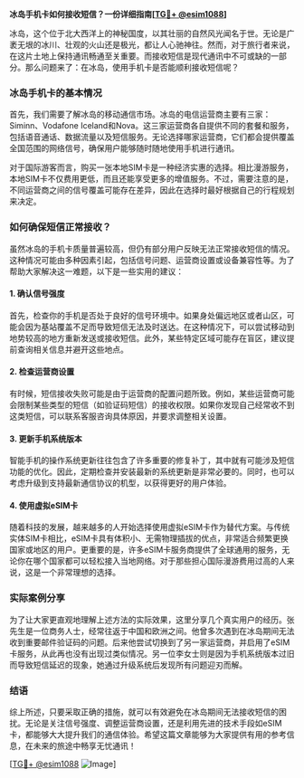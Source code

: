 **冰岛手机卡如何接收短信？一份详细指南[[TG💪+ @esim1088](https://t.me/s/esim1088)]**

冰岛，这个位于北大西洋上的神秘国度，以其壮丽的自然风光闻名于世。无论是广袤无垠的冰川、壮观的火山还是极光，都让人心驰神往。然而，对于旅行者来说，在这片土地上保持通讯畅通至关重要。而接收短信是现代通讯中不可或缺的一部分。那么问题来了：在冰岛，使用手机卡是否能顺利接收短信呢？

### 冰岛手机卡的基本情况

首先，我们需要了解冰岛的移动通信市场。冰岛的电信运营商主要有三家：Siminn、Vodafone Iceland和Nova。这三家运营商各自提供不同的套餐和服务，包括语音通话、数据流量以及短信服务。无论选择哪家运营商，它们都会提供覆盖全国范围的网络信号，确保用户能够随时随地使用手机进行通讯。

对于国际游客而言，购买一张本地SIM卡是一种经济实惠的选择。相比漫游服务，本地SIM卡不仅费用更低，而且还能享受更多的增值服务。不过，需要注意的是，不同运营商之间的信号覆盖可能存在差异，因此在选择时最好根据自己的行程规划来决定。

### 如何确保短信正常接收？

虽然冰岛的手机卡质量普遍较高，但仍有部分用户反映无法正常接收短信的情况。这种情况可能由多种因素引起，包括信号问题、运营商设置或设备兼容性等。为了帮助大家解决这一难题，以下是一些实用的建议：

#### 1. 确认信号强度

首先，检查你的手机是否处于良好的信号环境中。如果身处偏远地区或者山区，可能会因为基站覆盖不足而导致短信无法及时送达。在这种情况下，可以尝试移动到地势较高的地方重新发送或接收短信。此外，某些特定区域可能存在盲区，建议提前查询相关信息并避开这些地点。

#### 2. 检查运营商设置

有时候，短信接收失败可能是由于运营商的配置问题所致。例如，某些运营商可能会限制某些类型的短信（如验证码短信）的接收权限。如果你发现自己经常收不到这类短信，可以联系客服咨询具体原因，并要求调整相关设置。

#### 3. 更新手机系统版本

智能手机的操作系统更新往往包含了许多重要的修复补丁，其中就有可能涉及短信功能的优化。因此，定期检查并安装最新的系统更新是非常必要的。同时，也可以考虑升级到支持最新通信协议的机型，以获得更好的用户体验。

#### 4. 使用虚拟eSIM卡

随着科技的发展，越来越多的人开始选择使用虚拟eSIM卡作为替代方案。与传统实体SIM卡相比，eSIM卡具有体积小、无需物理插拔的优点，非常适合频繁更换国家或地区的用户。更重要的是，许多eSIM卡服务商提供了全球通用的服务，无论你在哪个国家都可以轻松接入当地网络。对于那些担心国际漫游费用过高的人来说，这是一个非常理想的选择。

### 实际案例分享

为了让大家更直观地理解上述方法的实际效果，这里分享几个真实用户的经历。张先生是一位商务人士，经常往返于中国和欧洲之间。他曾多次遇到在冰岛期间无法收到重要邮件验证码的问题。后来他尝试切换到了另一家运营商，并启用了eSIM卡服务，从此再也没有出现过类似情况。另一位李女士则是因为手机系统版本过旧而导致短信延迟的现象，她通过升级系统后发现所有问题迎刃而解。

### 结语

综上所述，只要采取正确的措施，就可以有效避免在冰岛期间无法接收短信的困扰。无论是关注信号强度、调整运营商设置，还是利用先进的技术手段如eSIM卡，都能够大大提升我们的通信体验。希望这篇文章能够为大家提供有用的参考信息，在未来的旅途中畅享无忧通讯！

[[TG💪+ @esim1088](https://t.me/s/esim1088) ![Image](https://i.postimg.cc/4NQfJmqS/Snipaste-2025-05-13-00-14-12.png)]